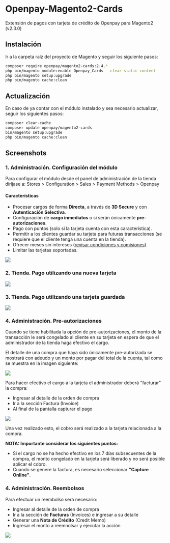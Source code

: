 # Openpay-Magento2-Cards

Extensión de pagos con tarjeta de crédito de Openpay para Magento2 (v2.3.0)


## Instalación

Ir a la carpeta raíz del proyecto de Magento y seguir los siguiente pasos:

```bash    
composer require openpay/magento2-cards:2.4.*
php bin/magento module:enable Openpay_Cards --clear-static-content
php bin/magento setup:upgrade
php bin/magento cache:clean
```


## Actualización
En caso de ya contar con el módulo instalado y sea necesario actualizar, seguir los siguientes pasos:

```bash
composer clear-cache
composer update openpay/magento2-cards
bin/magento setup:upgrade
php bin/magento cache:clean
```

## Screenshots


### 1. Administración. Configuración del módulo

Para configurar el módulo desde el panel de administración de la tienda diríjase a: Stores > Configuration > Sales > Payment Methods > Openpay

#### Características

- Procesar cargos de forma **Directa**, a través de **3D Secure** y con **Autenticación Selectiva**.
- Configuración de **cargo inmediatos** o si serán únicamente **pre-autorizaciones**.
- Pago con puntos (solo si la tarjeta cuenta con esta característica).
- Permitir a los clientes guardar su tarjeta para futuras transacciones (se requiere que el cliente tenga una cuenta en la tienda).
- Ofrecer meses sin intereses ([revisar condiciones y comisiones](https://mage2.pro/t/755)).
- Limitar las tarjetas soportadas.

![](https://s3.amazonaws.com/openpay-plugins-screenshots/magento2/configuracion_tarjetas.png)

### 2. Tienda. Pago utilizando una nueva tarjeta

![](https://s3.amazonaws.com/openpay-plugins-screenshots/magento2/checkout_sencillo.png)

### 3. Tienda. Pago utilizando una tarjeta guardada

![](https://s3.amazonaws.com/openpay-plugins-screenshots/magento2/checkout_tarjeta_guardada.png)

### 4. Administración. Pre-autorizaciones

Cuando se tiene habilitada la opción de pre-autorizaciones, el monto de la transacción le será congelado al cliente en su tarjeta en espera de que el administrador de la tienda haga efectivo el cargo.

El detalle de una compra que haya sido únicamente pre-autorizada se mostrará con adeudo y un monto  por pagar del total de la cuenta, tal como se muestra en la imagen siguiente:

![](https://s3.amazonaws.com/openpay-plugins-screenshots/magento2/preautorizacion_1.png)

Para hacer efectivo el cargo a la tarjeta el administrador deberá "facturar" la compra:
- Ingresar al detalle de la orden de compra
- Ir a la sección Factura (Invoice)
- Al final de la pantalla capturar el pago

![](https://s3.amazonaws.com/openpay-plugins-screenshots/magento2/preautorizacion_2.png)

Una vez realizado esto, el cobro será realizado a la tarjeta relacionada a la compra. 

**NOTA: Importante considerar los siguientes puntos:**
- Si el cargo no se ha hecho efectivo en los 7 días subsecuentes de la compra, el monto congelado en la tarjeta será liberado y no será posible aplicar el cobro.
- Cuando se genere la factura, es necesario seleccionar **"Capture Online"**.

### 4. Administración. Reembolsos

Para efectuar un reembolso será necesario:
- Ingresar al detalle de la orden de compra
- Ir a la sección de **Facturas** (Invoices) e ingresar a su detalle
- Generar una **Nota de Crédito** (Credit Memo)
- Ingresar el monto a reemnolsar y ejecutar la acción

![](https://s3.amazonaws.com/openpay-plugins-screenshots/magento2/reembolso.png)

